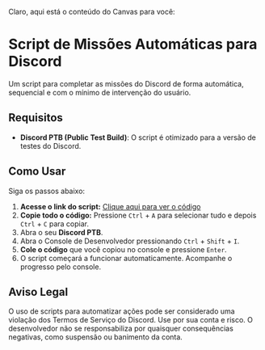 Claro, aqui está o conteúdo do Canvas para você:

# Script de Missões Automáticas para Discord

Um script para completar as missões do Discord de forma automática, sequencial e com o mínimo de intervenção do usuário.

## Requisitos

* **Discord PTB (Public Test Build)**: O script é otimizado para a versão de testes do Discord.

## Como Usar

Siga os passos abaixo:

1.  **Acesse o link do script:** [Clique aqui para ver o código](https://raw.githubusercontent.com/yanlvl99/DMS/refs/heads/main/main.js)
2.  **Copie todo o código:** Pressione `Ctrl` + `A` para selecionar tudo e depois `Ctrl` + `C` para copiar.
3.  Abra o seu **Discord PTB**.
4.  Abra o Console de Desenvolvedor pressionando `Ctrl` + `Shift` + `I`.
5.  **Cole o código** que você copiou no console e pressione `Enter`.
6.  O script começará a funcionar automaticamente. Acompanhe o progresso pelo console.

## Aviso Legal

O uso de scripts para automatizar ações pode ser considerado uma violação dos Termos de Serviço do Discord. Use por sua conta e risco. O desenvolvedor não se responsabiliza por quaisquer consequências negativas, como suspensão ou banimento da conta.

